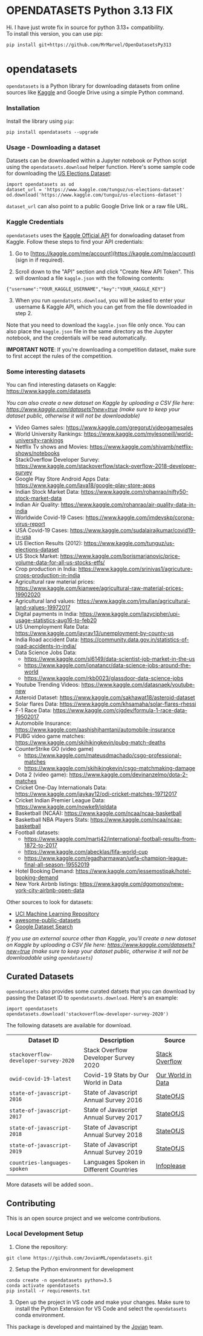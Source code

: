 # OPENDATASETS Python 3.13 FIX

Hi. I have just wrote fix in source for python 3.13+ compatibility.  
To install this version, you can use pip:
```bash
pip install git+https://github.com/MrMarvel/OpenDatasetsPy313
```

# opendatasets

`opendatasets` is a Python library for downloading datasets from online sources like [Kaggle](https://www.kaggle.com/datasets) and Google Drive using a simple Python command. 


### Installation

Install the library using `pip`:

```
pip install opendatasets --upgrade
```

### Usage - Downloading a dataset

Datasets can be downloaded within a Jupyter notebook or Python script using the `opendatasets.download` helper function. Here's some sample code for downloading the [US Elections Dataset](https://www.kaggle.com/tunguz/us-elections-dataset):

```
import opendatasets as od
dataset_url = 'https://www.kaggle.com/tunguz/us-elections-dataset'
od.download('https://www.kaggle.com/tunguz/us-elections-dataset')
```

`dataset_url` can also point to a public Google Drive link or a raw file URL.

### Kaggle Credentials

`opendatasets` uses the [Kaggle Official API](https://github.com/Kaggle/kaggle-api) for donwloading dataset from Kaggle.  Follow these steps to find your API credentials:

1. Go to [https://kaggle.com/me/account](https://kaggle.com/me/account) (sign in if required).

2. Scroll down to the "API" section and click "Create New API Token". This will download a file `kaggle.json` with the following contents:

```
{"username":"YOUR_KAGGLE_USERNAME","key":"YOUR_KAGGLE_KEY"}
```

3. When you run `opendatsets.download`, you will be asked to enter your username & Kaggle API, which you can get from the file downloaded in step 2.

Note that you need to download the `kaggle.json` file only once. You can also place the `kaggle.json` file in the same directory as the Jupyter notebook, and the credentials will be read automatically.

**IMPORTANT NOTE**: If you're downloading a competition dataset, make sure to first accept the rules of the competition.

### Some interesting datasets

You can find interesting datasets on Kaggle: https://www.kaggle.com/datasets

*You can also create a new dataset on Kaggle by uploading a CSV file here: https://www.kaggle.com/datasets?new=true (make sure to keep your dataset public, otherwise it will not be downloadable)*

- Video Games sales: https://www.kaggle.com/gregorut/videogamesales
- World University Rankings: https://www.kaggle.com/mylesoneill/world-university-rankings
- Netflix Tv shows and Movies: https://www.kaggle.com/shivamb/netflix-shows/notebooks
- StackOverflow Developer Survey: https://www.kaggle.com/stackoverflow/stack-overflow-2018-developer-survey
- Google Play Store Android Apps Data: https://www.kaggle.com/lava18/google-play-store-apps
- Indian Stock Market Data: https://www.kaggle.com/rohanrao/nifty50-stock-market-data
- Indian Air Quality: https://www.kaggle.com/rohanrao/air-quality-data-in-india
- Worldwide Covid-19 Cases: https://www.kaggle.com/imdevskp/corona-virus-report
- USA Covid-19 Cases: https://www.kaggle.com/sudalairajkumar/covid19-in-usa
- US Election Results (2012): https://www.kaggle.com/tunguz/us-elections-dataset
- US Stock Market: https://www.kaggle.com/borismarjanovic/price-volume-data-for-all-us-stocks-etfs/
- Crop production in India: https://www.kaggle.com/srinivas1/agricuture-crops-production-in-india
- Agricultural raw material prices: https://www.kaggle.com/kianwee/agricultural-raw-material-prices-19902020
- Agricultural land values: https://www.kaggle.com/jmullan/agricultural-land-values-19972017
- Digital payments in India: https://www.kaggle.com/lazycipher/upi-usage-statistics-aug16-to-feb20
- US Unemployment Rate Data: https://www.kaggle.com/jayrav13/unemployment-by-county-us
- India Road accident Data: https://community.data.gov.in/statistics-of-road-accidents-in-india/
- Data Science Jobs Data:
    - https://www.kaggle.com/sl6149/data-scientist-job-market-in-the-us
    - https://www.kaggle.com/jonatancr/data-science-jobs-around-the-world
    - https://www.kaggle.com/rkb0023/glassdoor-data-science-jobs
- Youtube Trending Videos: https://www.kaggle.com/datasnaek/youtube-new
- Asteroid Dataset: https://www.kaggle.com/sakhawat18/asteroid-dataset
- Solar flares Data: https://www.kaggle.com/khsamaha/solar-flares-rhessi
- F-1 Race Data: https://www.kaggle.com/cjgdev/formula-1-race-data-19502017
- Automobile Insurance: https://www.kaggle.com/aashishjhamtani/automobile-insurance
- PUBG video game matches: https://www.kaggle.com/skihikingkevin/pubg-match-deaths
- CounterStrike GO (video game)
    - https://www.kaggle.com/mateusdmachado/csgo-professional-matches
    - https://www.kaggle.com/skihikingkevin/csgo-matchmaking-damage
- Dota 2 (video game): https://www.kaggle.com/devinanzelmo/dota-2-matches
- Cricket One-Day Internationals Data: https://www.kaggle.com/jaykay12/odi-cricket-matches-19712017
- Cricket Indian Premier League Data: https://www.kaggle.com/nowke9/ipldata
- Basketball (NCAA): https://www.kaggle.com/ncaa/ncaa-basketball
- Basketball NBA Players Stats: https://www.kaggle.com/ncaa/ncaa-basketball
- Football datasets: 
    - https://www.kaggle.com/martj42/international-football-results-from-1872-to-2017
    - https://www.kaggle.com/abecklas/fifa-world-cup
    - https://www.kaggle.com/egadharmawan/uefa-champion-league-final-all-season-19552019
- Hotel Booking Demand: https://www.kaggle.com/jessemostipak/hotel-booking-demand
- New York Airbnb listings: https://www.kaggle.com/dgomonov/new-york-city-airbnb-open-data


Other sources to look for datasets: 
- [UCI Machine Learning Repository](http://archive.ics.uci.edu/ml/index.php)
- [awesome-public-datasets](https://github.com/awesomedata/awesome-public-datasets)
- [Google Dataset Search](https://datasetsearch.research.google.com)

*If you use an external source other than Kaggle, you'll create a new dataset on Kaggle by uploading a CSV file here: https://www.kaggle.com/datasets?new=true (make sure to keep your dataset public, otherwise it will not be downloadable using `opendatasets`)*



## Curated Datasets

`opendatasets` also provides some curated datsets that you can download by passing the Dataset ID to `opendatasets.download`. Here's an example:

```
import opendatasets
opendatasets.download('stackoverflow-developer-survey-2020')
```

The following datasets are available for download.

<table>
    <tr>
        <th>Dataset ID</th>
        <th>Description</th>
        <th>Source</th>
    </tr>
    <tr>
        <td><code>stackoverflow-developer-survey-2020</code></td>
        <td>Stack Overflow Developer Survey 2020</td>
        <td>
            <a href="https://insights.stackoverflow.com/survey/">Stack Overflow</a>
        </td>
    </tr>
    <tr>
        <td><code>owid-covid-19-latest</code></td>
        <td>Covid-19 Stats by Our World in Data</td>
        <td>
            <a href="https://github.com/owid/covid-19-data/tree/master/public/data">Our World in Data</a>
        </td>
    </tr>
    <tr>
        <td><code>state-of-javascript-2016</code></td>
        <td>State of Javascript Annual Survey 2016</td>
        <td>
            <a href="https://www.kaggle.com/sachag/state-of-js-2019">StateOfJS</a>
        </td>
    </tr>
    <tr>
        <td><code>state-of-javascript-2017</code></td>
        <td>State of Javascript Annual Survey 2017</td>
        <td>
            <a href="https://www.kaggle.com/sachag/state-of-js-2019">StateOfJS</a>
        </td>
    </tr>
    <tr>
        <td><code>state-of-javascript-2018</code></td>
        <td>State of Javascript Annual Survey 2018</td>
        <td>
            <a href="https://www.kaggle.com/sachag/state-of-js-2019">StateOfJS</a>
        </td>
    </tr>
    <tr>
        <td><code>state-of-javascript-2019</code></td>
        <td>State of Javascript Annual Survey 2019</td>
        <td>
            <a href="https://www.kaggle.com/sachag/state-of-js-2019">StateOfJS</a>
        </td>
    </tr>
    <tr>
        <td><code>countries-languages-spoken</code></td>
        <td>Languages Spoken in Different Countries</td>
        <td>
            <a href="https://www.infoplease.com/world/countries/languages-spoken-in-each-country-of-the-world">Infoplease</a>
        </td>
    </tr>
</table>

More datasets will be added soon..

## Contributing

This is an open source project and we welcome contributions.

### Local Development Setup

1. Clone the repository:

```
git clone https://github.com/JovianML/opendatasets.git
```

2. Setup the Python environment for development

```
conda create -n opendatasets python=3.5
conda activate opendatasets
pip install -r requirements.txt
```

3. Open up the project in VS code and make your changes. Make sure to install the Python Extension for VS Code and select the `opendatasets` conda environment.

This package is developed and maintained by the [Jovian](https://www.jovian.ai) team.
